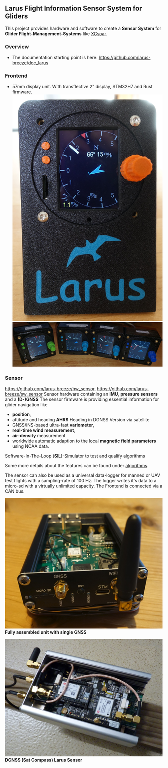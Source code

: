 ﻿## Larus Flight Information Sensor System for Gliders

This project provides hardware and software to create a **Sensor System** for **Glider Flight-Management-Systems** like [XCsoar](https://github.com/XCSoar).

### Overview
- The documentation starting point is here: https://github.com/larus-breeze/doc_larus

### Frontend
- 57mm display unit. With transflective 2" display, STM32H7 and Rust firmware. 
![Frontend New Units](profile/frontend_indirect_bright_sunlight.jpg)
![Frontend New Units](profile/frontend_new_units.jpg)

### Sensor
https://github.com/larus-breeze/hw_sensor, https://github.com/larus-breeze/sw_sensor
Sensor hardware containing an **IMU**, **pressure sensors** and a **(D-)GNSS**
The sensor firmware is providing essential information for glider navigation like 

  - **position**, 
  - attitude and heading **AHRS** Heading in DGNSS Version via satellite 
  - GNSS/INS-based ultra-fast **variometer**, 
  - **real-time wind measurement**, 
  - **air-density** measurement
  - worldwide automatic adaption to the local **magnetic field parameters** using NOAA data.
<!--  -->
Software-In-The-Loop (**SIL**)-Simulator to test and qualify algorithms 

Some more details about the features can be found under [algorithms](https://github.com/larus-breeze/sw_sensor_algorithms).

The sensor can also be used as a universal data-logger for manned or UAV test flights with a sampling-rate of 100 Hz. The logger writes it's data to a micro-sd with a virtually unlimited capacity. The Frontend is connected via a CAN bus.

![Assembled](profile/GNSS-Assembled.jpg)
**Fully assembled unit with single GNSS**

![Assembled DGNSS](profile/DGNSS-Assembly.jpg)
**DGNSS (Sat Compass) Larus Sensor**



